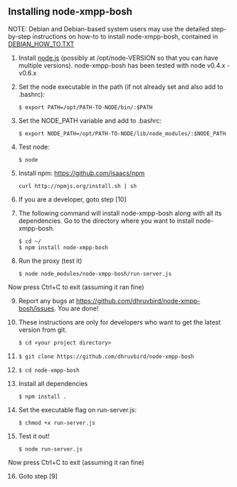 ## Installing node-xmpp-bosh


NOTE: Debian and Debian-based system users may use the detailed
step-by-step instructions on how-to to install node-xmpp-bosh,
contained in [DEBIAN_HOW_TO.TXT](https://github.com/dhruvbird/node-xmpp-bosh/blob/master/DEBIAN_HOW_TO.TXT)

1. Install [node.js](http://nodejs.org/) (possibly at
/opt/node-VERSION so that you can have multiple
versions). node-xmpp-bosh has been tested with node v0.4.x - v0.6.x

2. Set the node executable in the path (if not already set and also
add to .bashrc):

    ```
    $ export PATH=/opt/PATH-TO-NODE/bin/:$PATH
    ```

3. Set the NODE_PATH variable and add to .bashrc:

    ```
    $ export NODE_PATH=/opt/PATH-TO-NODE/lib/node_modules/:$NODE_PATH
    ```

4. Test node:

    ```
    $ node
    ```

5. Install npm: https://github.com/isaacs/npm

    ```
    curl http://npmjs.org/install.sh | sh
    ```

6. If you are a developer, goto step [10]

7. The following command will install node-xmpp-bosh along with all
its dependencies. Go to the directory where you want to install
node-xmpp-bosh.

    ```
    $ cd ~/
    $ npm install node-xmpp-bosh
    ```

8. Run the proxy (test it)

    ```
    $ node node_modules/node-xmpp-bosh/run-server.js
    ```
Now press Ctrl+C to exit (assuming it ran fine)

9. Report any bugs at https://github.com/dhruvbird/node-xmpp-bosh/issues.
You are done!

10. These instructions are only for developers who want to get the
latest version from git.

    ```
    $ cd <your project directory>
    ```

11. ```$ git clone https://github.com/dhruvbird/node-xmpp-bosh```

12. ```$ cd node-xmpp-bosh```

13. Install all dependencies

    ```
    $ npm install .
    ```

14. Set the executable flag on run-server.js:

    ```
    $ chmod +x run-server.js
    ```

15. Test it out!

    ```
    $ node run-server.js
    ```
Now press Ctrl+C to exit (assuming it ran fine)

16. Goto step [9]
